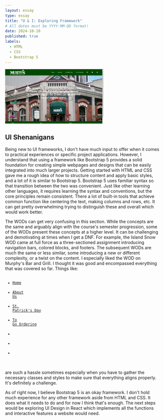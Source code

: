 ```yaml
---
layout: essay
type: essay
title: "U & I: Exploring Framework"
# All dates must be YYYY-MM-DD format!
date: 2024-10-10
published: true
labels:
  - HTML
  - CSS
  - Bootstrap 5
---
```


<div class="text-center p-4">
  <img width="320px" src="../img/Screenshot 2024-10-10 203132.png" class="img-thumbnail" >
</div> 

## UI Shenanigans

Being new to UI frameworks, I don't have much input to offer when it comes to practical experiences or specific project applications. However, I understand that using a framework like Bootstrap 5 provides a solid foundation for creating simple webpages and designs that can be easily integrated into much larger projects. Getting started with HTML and CSS gave me a rough idea of how to structure content and apply basic styles, and a lot of it is similar to Bootstrap 5. Bootstrap 5 uses familiar syntax so that transition between the two was convenient. Just like other learning other languages, it requires learning the syntax and conventions, but the core principles remain consistent. There a lot of built-in tools that achieve common function like centering the text, making columns and rows, etc. It can get pretty overwhelming trying to distinguish these and overall which would work better. 

The WODs can get very confusing in this section. While the concepts are the same and arguably align with the course's semester progression, some of the WODs present these concepts at a higher level. It can be challenging and demotivating at times when I get a DNF. For example, the Island Snow WOD came at full force as a three-sectioned assignment introducing navigation bars, colored blocks, and footers. The subsequent WODs are much the same or less similar, some introducing a new or different complexity, or a twist on the content. I especially liked the WOD on Murphy's Bar and Grill. I thought it was good and encompassed everything that was covered so far. Things like: 
<code>    <ul class="nav justify-content-end" id="topMenu">
        <li class="nav-item" style="margin-right: 20px;"><a class="nav-link" href="#">Home</a></li>
        <li class="nav-item" style="margin-right: 20px;"><a class="nav-link" href="#">About Us</a></li>
        <li class="nav-item" style="margin-right: 20px;"><a class="nav-link" href="#">St. Patrick's Day</a></li>
        <li class="nav-item" style="margin-right: 20px;"><a class="nav-link" href="#">To Go Ordering</a></li>
        <li class="nav-item" style="margin-right: 20px;"><a class="nav-link" href="#"><i class="bi bi-instagram p-1"></i></a></li>
        <li class="nav-item" style="margin-right: 20px;"><a class="nav-link" href="#"><i class="bi bi-facebook p-1"></i></a></li>
        <li class="nav-item" style="margin-right: 20px;"><a class="nav-link" href="#"><i class="bi bi-twitter p-1"></i></a></li>
            </ul></code>
<br>are such a hassle sometimes especially when you have to gather the necessary classes and styles to make sure that everything aligns properly. It's definitely a challenge.

As of right now, I believe Bootstrap 5 is an okay framework. I don't hold much experience for any other framework aside from HTML and CSS. It does what it needs to do and for now I think that's enough. The next steps would be exploring UI Design in React which implements all the functions and interactive features a website would need. 

